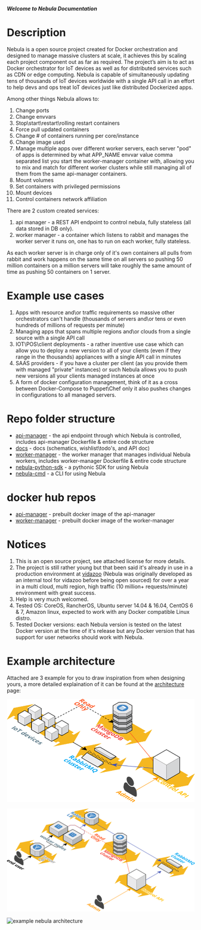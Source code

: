 ***Welcome to Nebula Documentation***

# Description

Nebula is a open source project created for Docker orchestration and designed to manage massive clusters at scale, it achieves this by scaling each project component out as far as required.
The project’s aim is to act as Docker orchestrator for IoT devices as well as for distributed services such as CDN or edge computing. 
Nebula is capable of simultaneously updating tens of thousands of IoT devices worldwide with a single API call in an effort to help devs and ops treat IoT devices just like distributed Dockerized apps.

Among other things Nebula allows to:

1. Change ports
2. Change envvars
3. Stop\start\restart\rolling restart containers
4. Force pull updated containers
5. Change # of containers running per core/instance
6. Change image used
7. Manage multiple apps over different worker servers, each server "pod" of apps is determined by what APP_NAME envvar value comma separated list you start the worker-manager container with, allowing you to mix and match for different worker clusters while still managing all of them from the same api-manager containers.
8. Mount volumes
9. Set containers with privileged permissions
10. Mount devices 
11. Control containers network affiliation

There are 2 custom created services:

1. api manager - a REST API endpoint to control nebula, fully stateless (all data stored in DB only).
2. worker manager - a container which listens to rabbit and manages the worker server it runs on, one has to run on each worker, fully stateless.

As each worker server is in charge only of it's own containers all pulls from rabbit and work happens on the same time on all servers so pushing 50 million containers on a million servers will take roughly the same amount of time as pushing 50 containers on 1 server.

# Example use cases

1. Apps with resource and\or traffic requirements so massive other orchestrators can't handle (thousands of servers and\or tens or even hundreds of millions of requests per minute)
2. Managing apps that spans multiple regions and\or clouds from a single source with a single API call
3. IOT\POS\client deployments - a rather inventive use case which can allow you to deploy a new version to all of your clients (even if they range in the thousands) appliances with a single API call in minutes
4. SAAS providers - if you have a cluster per client (as you provide them with managed "private" instances) or such Nebula allows you to push new versions all your clients managed instances at once
5. A form of docker configuration management, think of it as a cross between Docker-Compose to Puppet\Chef only it also pushes changes in configurations to all managed servers.

# Repo folder structure

* [api-manager](https://github.com/nebula-orchestrator/worker-manager) - the api endpoint through which Nebula is controlled, includes api-manager Dockerfile & entire code structure
* [docs](https://github.com/nebula-orchestrator/docs) - docs (schematics, wishlist\todo's, and API doc)
* [worker-manager](https://github.com/nebula-orchestrator/api-manager) - the worker manager that manages individual Nebula workers, includes worker-manager Dockerfile & entire code structure
* [nebula-python-sdk](https://github.com/nebula-orchestrator/nebula-python-sdk) - a pythonic SDK for using Nebula
* [nebula-cmd](https://github.com/nebula-orchestrator/nebula-cmd) - a CLI for using Nebula

# docker hub repos

* [api-manager](https://hub.docker.com/r/nebulaorchestrator/api/) - prebuilt docker image of the api-manager
* [worker-manager](https://hub.docker.com/r/nebulaorchestrator/worker/) - prebuilt docker image of the worker-manager

# Notices

 1. This is an open source project, see attached license for more details.
 2. The project is still rather young but that been said it's already in use in a production environment at [vidazoo](https://www.vidazoo.com/) (Nebula was originally developed as an internal tool for vidazoo before being open sourced) for over a year in a multi cloud, multi region, high traffic (10 million+ requests/minute) environment with great success.
 3. Help is very much welcomed.
 4. Tested OS: CoreOS, RancherOS, Ubuntu server 14.04 & 16.04, CentOS 6 & 7, Amazon linux, expected to work with any Docker compatible Linux distro.
 5. Tested Docker versions: each Nebula version is tested on the latest Docker version at the time of it's release but any Docker version that has support for user networks should work with Nebula.

# Example architecture

Attached are 3 example for you to draw inspiration from when designing yours, a more detailed explaination of it can be found at the [architecture](architecture.md) page:

![example nebula architecture](cloudcraft%20-%20nebula%20-%20IoT.png "example nebula architecture")


![example nebula architecture](cloudcraft%20-%20nebula.png "example nebula architecture")


![example nebula architecture](nebula.png "example nebula architecture")
